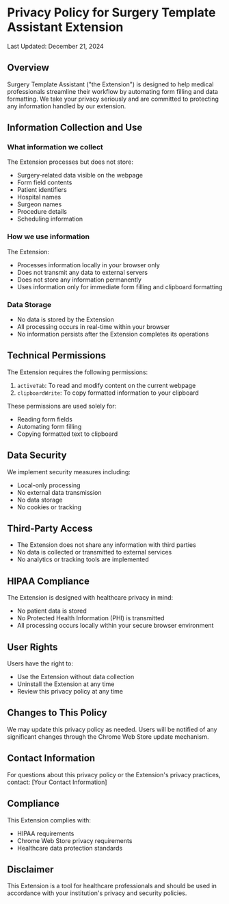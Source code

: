 # Privacy Policy for Surgery Template Assistant Extension

Last Updated: December 21, 2024

## Overview
Surgery Template Assistant ("the Extension") is designed to help medical professionals streamline their workflow by automating form filling and data formatting. We take your privacy seriously and are committed to protecting any information handled by our extension.

## Information Collection and Use

### What information we collect
The Extension processes but does not store:
- Surgery-related data visible on the webpage
- Form field contents
- Patient identifiers
- Hospital names
- Surgeon names
- Procedure details
- Scheduling information

### How we use information
The Extension:
- Processes information locally in your browser only
- Does not transmit any data to external servers
- Does not store any information permanently
- Uses information only for immediate form filling and clipboard formatting

### Data Storage
- No data is stored by the Extension
- All processing occurs in real-time within your browser
- No information persists after the Extension completes its operations

## Technical Permissions

The Extension requires the following permissions:
1. `activeTab`: To read and modify content on the current webpage
2. `clipboardWrite`: To copy formatted information to your clipboard

These permissions are used solely for:
- Reading form fields
- Automating form filling
- Copying formatted text to clipboard

## Data Security
We implement security measures including:
- Local-only processing
- No external data transmission
- No data storage
- No cookies or tracking

## Third-Party Access
- The Extension does not share any information with third parties
- No data is collected or transmitted to external services
- No analytics or tracking tools are implemented

## HIPAA Compliance
The Extension is designed with healthcare privacy in mind:
- No patient data is stored
- No Protected Health Information (PHI) is transmitted
- All processing occurs locally within your secure browser environment

## User Rights
Users have the right to:
- Use the Extension without data collection
- Uninstall the Extension at any time
- Review this privacy policy at any time

## Changes to This Policy
We may update this privacy policy as needed. Users will be notified of any significant changes through the Chrome Web Store update mechanism.

## Contact Information
For questions about this privacy policy or the Extension's privacy practices, contact:
[Your Contact Information]

## Compliance
This Extension complies with:
- HIPAA requirements
- Chrome Web Store privacy requirements
- Healthcare data protection standards

## Disclaimer
This Extension is a tool for healthcare professionals and should be used in accordance with your institution's privacy and security policies.
